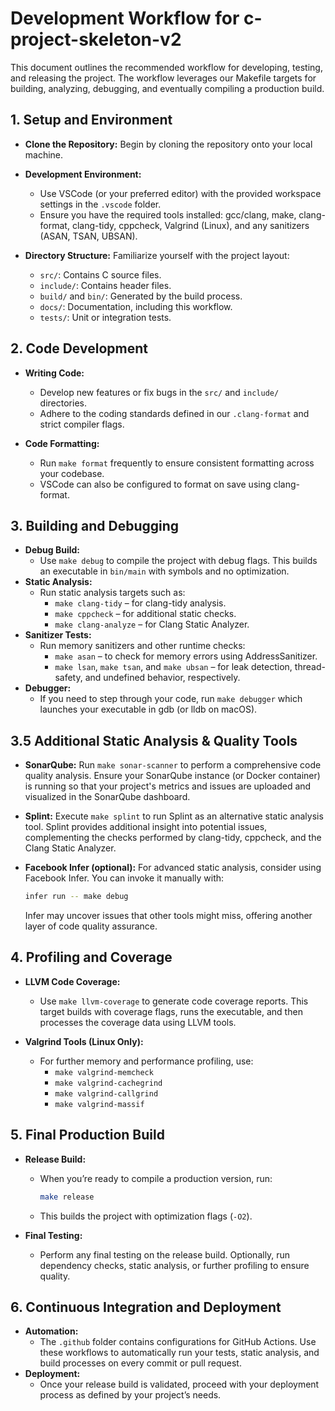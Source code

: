 # Development Workflow for c-project-skeleton-v2

This document outlines the recommended workflow for developing, testing, and releasing the project. The workflow leverages our Makefile targets for building, analyzing, debugging, and eventually compiling a production build.

## 1. Setup and Environment

- **Clone the Repository:**
  Begin by cloning the repository onto your local machine.
- **Development Environment:**

  - Use VSCode (or your preferred editor) with the provided workspace settings in the `.vscode` folder.
  - Ensure you have the required tools installed: gcc/clang, make, clang-format, clang-tidy, cppcheck, Valgrind (Linux), and any sanitizers (ASAN, TSAN, UBSAN).

- **Directory Structure:**
  Familiarize yourself with the project layout:
  - `src/`: Contains C source files.
  - `include/`: Contains header files.
  - `build/` and `bin/`: Generated by the build process.
  - `docs/`: Documentation, including this workflow.
  - `tests/`: Unit or integration tests.

## 2. Code Development

- **Writing Code:**

  - Develop new features or fix bugs in the `src/` and `include/` directories.
  - Adhere to the coding standards defined in our `.clang-format` and strict compiler flags.

- **Code Formatting:**
  - Run `make format` frequently to ensure consistent formatting across your codebase.
  - VSCode can also be configured to format on save using clang-format.

## 3. Building and Debugging

- **Debug Build:**
  - Use `make debug` to compile the project with debug flags. This builds an executable in `bin/main` with symbols and no optimization.
- **Static Analysis:**
  - Run static analysis targets such as:
    - `make clang-tidy` – for clang-tidy analysis.
    - `make cppcheck` – for additional static checks.
    - `make clang-analyze` – for Clang Static Analyzer.
- **Sanitizer Tests:**
  - Run memory sanitizers and other runtime checks:
    - `make asan` – to check for memory errors using AddressSanitizer.
    - `make lsan`, `make tsan`, and `make ubsan` – for leak detection, thread-safety, and undefined behavior, respectively.
- **Debugger:**
  - If you need to step through your code, run `make debugger` which launches your executable in gdb (or lldb on macOS).

## 3.5 Additional Static Analysis & Quality Tools

- **SonarQube:**
  Run `make sonar-scanner` to perform a comprehensive code quality analysis. Ensure your SonarQube instance (or Docker container) is running so that your project's metrics and issues are uploaded and visualized in the SonarQube dashboard.

- **Splint:**
  Execute `make splint` to run Splint as an alternative static analysis tool. Splint provides additional insight into potential issues, complementing the checks performed by clang-tidy, cppcheck, and the Clang Static Analyzer.

- **Facebook Infer (optional):**
  For advanced static analysis, consider using Facebook Infer. You can invoke it manually with:
  ```bash
  infer run -- make debug
  ```
  Infer may uncover issues that other tools might miss, offering another layer of code quality assurance.

## 4. Profiling and Coverage

- **LLVM Code Coverage:**

  - Use `make llvm-coverage` to generate code coverage reports. This target builds with coverage flags, runs the executable, and then processes the coverage data using LLVM tools.

- **Valgrind Tools (Linux Only):**
  - For further memory and performance profiling, use:
    - `make valgrind-memcheck`
    - `make valgrind-cachegrind`
    - `make valgrind-callgrind`
    - `make valgrind-massif`

## 5. Final Production Build

- **Release Build:**

  - When you’re ready to compile a production version, run:
    ```bash
    make release
    ```
  - This builds the project with optimization flags (`-O2`).

- **Final Testing:**
  - Perform any final testing on the release build. Optionally, run dependency checks, static analysis, or further profiling to ensure quality.

## 6. Continuous Integration and Deployment

- **Automation:**
  - The `.github` folder contains configurations for GitHub Actions. Use these workflows to automatically run your tests, static analysis, and build processes on every commit or pull request.
- **Deployment:**
  - Once your release build is validated, proceed with your deployment process as defined by your project’s needs.
